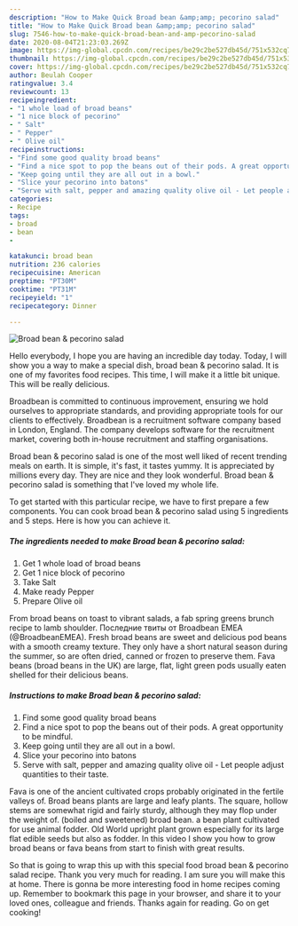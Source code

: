 ```yaml
---
description: "How to Make Quick Broad bean &amp;amp; pecorino salad"
title: "How to Make Quick Broad bean &amp;amp; pecorino salad"
slug: 7546-how-to-make-quick-broad-bean-and-amp-pecorino-salad
date: 2020-08-04T21:23:03.269Z
image: https://img-global.cpcdn.com/recipes/be29c2be527db45d/751x532cq70/broad-bean-pecorino-salad-recipe-main-photo.jpg
thumbnail: https://img-global.cpcdn.com/recipes/be29c2be527db45d/751x532cq70/broad-bean-pecorino-salad-recipe-main-photo.jpg
cover: https://img-global.cpcdn.com/recipes/be29c2be527db45d/751x532cq70/broad-bean-pecorino-salad-recipe-main-photo.jpg
author: Beulah Cooper
ratingvalue: 3.4
reviewcount: 13
recipeingredient:
- "1 whole load of broad beans"
- "1 nice block of pecorino"
- " Salt"
- " Pepper"
- " Olive oil"
recipeinstructions:
- "Find some good quality broad beans"
- "Find a nice spot to pop the beans out of their pods. A great opportunity to be mindful."
- "Keep going until they are all out in a bowl."
- "Slice your pecorino into batons"
- "Serve with salt, pepper and amazing quality olive oil - Let people adjust quantities to their taste."
categories:
- Recipe
tags:
- broad
- bean
- 

katakunci: broad bean  
nutrition: 236 calories
recipecuisine: American
preptime: "PT30M"
cooktime: "PT31M"
recipeyield: "1"
recipecategory: Dinner

---
```



![Broad bean &amp; pecorino salad](https://img-global.cpcdn.com/recipes/be29c2be527db45d/751x532cq70/broad-bean-pecorino-salad-recipe-main-photo.jpg)

Hello everybody, I hope you are having an incredible day today. Today, I will show you a way to make a special dish, broad bean &amp; pecorino salad. It is one of my favorites food recipes. This time, I will make it a little bit unique. This will be really delicious.

Broadbean is committed to continuous improvement, ensuring we hold ourselves to appropriate standards, and providing appropriate tools for our clients to effectively. Broadbean is a recruitment software company based in London, England. The company develops software for the recruitment market, covering both in-house recruitment and staffing organisations.

Broad bean &amp; pecorino salad is one of the most well liked of recent trending meals on earth. It is simple, it's fast, it tastes yummy. It is appreciated by millions every day. They are nice and they look wonderful. Broad bean &amp; pecorino salad is something that I've loved my whole life.


To get started with this particular recipe, we have to first prepare a few components. You can cook broad bean &amp; pecorino salad using 5 ingredients and 5 steps. Here is how you can achieve it.

<!--inarticleads1-->

##### The ingredients needed to make Broad bean &amp; pecorino salad:

1. Get 1 whole load of broad beans
1. Get 1 nice block of pecorino
1. Take  Salt
1. Make ready  Pepper
1. Prepare  Olive oil


From broad beans on toast to vibrant salads, a fab spring greens brunch recipe to lamb shoulder. Последние твиты от Broadbean EMEA (@BroadbeanEMEA). Fresh broad beans are sweet and delicious pod beans with a smooth creamy texture. They only have a short natural season during the summer, so are often dried, canned or frozen to preserve them. Fava beans (broad beans in the UK) are large, flat, light green pods usually eaten shelled for their delicious beans. 

<!--inarticleads2-->

##### Instructions to make Broad bean &amp; pecorino salad:

1. Find some good quality broad beans
1. Find a nice spot to pop the beans out of their pods. A great opportunity to be mindful.
1. Keep going until they are all out in a bowl.
1. Slice your pecorino into batons
1. Serve with salt, pepper and amazing quality olive oil - Let people adjust quantities to their taste.


Fava is one of the ancient cultivated crops probably originated in the fertile valleys of. Broad beans plants are large and leafy plants. The square, hollow stems are somewhat rigid and fairly sturdy, although they may flop under the weight of. (boiled and sweetened) broad bean. a bean plant cultivated for use animal fodder. Old World upright plant grown especially for its large flat edible seeds but also as fodder. In this video I show you how to grow broad beans or fava beans from start to finish with great results. 

So that is going to wrap this up with this special food broad bean &amp; pecorino salad recipe. Thank you very much for reading. I am sure you will make this at home. There is gonna be more interesting food in home recipes coming up. Remember to bookmark this page in your browser, and share it to your loved ones, colleague and friends. Thanks again for reading. Go on get cooking!
